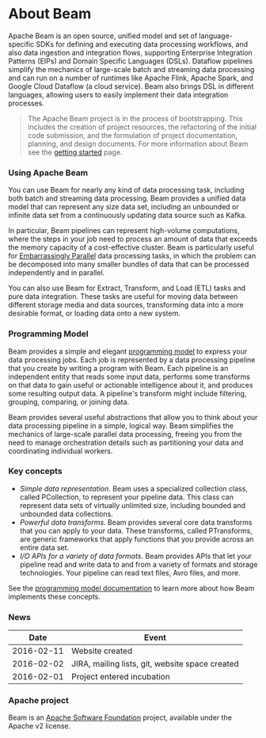 <!--
  ~ Licensed to the Apache Software Foundation (ASF) under one or more
  ~ contributor license agreements.  See the NOTICE file distributed with
  ~ this work for additional information regarding copyright ownership.
  ~ The ASF licenses this file to You under the Apache License, Version 2.0
  ~ (the "License"); you may not use this file except in compliance with
  ~ the License.  You may obtain a copy of the License at
  ~
  ~      http://www.apache.org/licenses/LICENSE-2.0
  ~
  ~ Unless required by applicable law or agreed to in writing, software
  ~ distributed under the License is distributed on an "AS IS" BASIS,
  ~ WITHOUT WARRANTIES OR CONDITIONS OF ANY KIND, either express or implied.
  ~ See the License for the specific language governing permissions and
  ~ limitations under the License.
  -->
  
# About Beam 

Apache Beam is an open source, unified model and set of language-specific SDKs for defining and executing data processing workflows, and also data ingestion and integration flows, supporting Enterprise Integration Patterns (EIPs) and Domain Specific Languages (DSLs). Dataflow pipelines simplify the mechanics of large-scale batch and streaming data processing and can run on a number of runtimes like Apache Flink, Apache Spark, and Google Cloud Dataflow (a cloud service). Beam also brings DSL in different languages, allowing users to easily implement their data integration processes.

>The Apache Beam project is in the process of bootstrapping. This includes the creation of project resources, the refactoring of
 the initial code submission, and the formulation of project documentation, planning, and design documents. For more information about Beam see the [getting started](getting-started.html) page.

### Using Apache Beam 

You can use Beam for nearly any kind of data processing task, including both batch and streaming data processing.
Beam provides a unified data model that can represent any size data set, including an unbounded or infinite data
set from a continuously updating data source such as Kafka.

In particular, Beam pipelines can represent high-volume computations, where the steps in your job need to process an amount of data
that exceeds the memory capacity of a cost-effective cluster. Beam is particularly useful for [Embarrassingly Parallel](http://en.wikipedia.org/wiki/Embarassingly_parallel)
data processing tasks, in which the problem can be decomposed into many smaller bundles of data that can be processed
independently and in parallel.

You can also use Beam for Extract, Transform, and Load (ETL) tasks and pure data integration. These tasks are useful
for moving data between different storage media and data sources, transforming data into a more desirable format,
or loading data onto a new system.

### Programming Model

Beam provides a simple and elegant [programming model](https://cloud.google.com/dataflow/model/programming-model) to express your data processing jobs.
Each job is represented by a data processing pipeline that you create by writing a program with Beam. Each pipeline
is an independent entity that reads some input data, performs some transforms on that data to gain useful or
actionable intelligence about it, and produces some resulting output data. A pipeline's transform might include
filtering, grouping, comparing, or joining data.

Beam provides several useful abstractions that allow you to think about your data processing pipeline in a simple,
logical way. Beam simplifies the mechanics of large-scale parallel data processing, freeing you from the need
to manage orchestration details such as partitioning your data and coordinating individual workers.

### Key concepts

 * _Simple data representation_. Beam uses a specialized collection class, called PCollection, to represent your
pipeline data. This class can represent data sets of virtually unlimited size, including bounded and unbounded
data collections.
 * _Powerful data transforms_. Beam provides several core data transforms that you can apply to your data. These
transforms, called PTransforms, are generic frameworks that apply functions that you provide across an entire data
set.
 * _I/O APIs for a variety of data formats_. Beam provides APIs that let your pipeline read and write data to and
from a variety of formats and storage technologies. Your pipeline can read text files, Avro files, and more.

See the [programming model documentation](programming-model.html) to learn more about how Beam implements these
concepts.

### News
| **Date**  | **Event** |
|---|---|
| 2016-02-11 | Website created |
| 2016-02-02 | JIRA, mailing lists, git, website space created |
| 2016-02-01 | Project entered incubation |

### Apache project

Beam is an [Apache Software Foundation](http://www.apache.org) project, available under the Apache v2 license.
